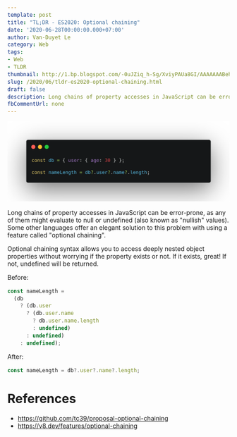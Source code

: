```yaml
---
template: post
title: "TL;DR - ES2020: Optional chaining"
date: '2020-06-28T00:00:00.000+07:00'
author: Van-Duyet Le
category: Web
tags:
- Web
- TLDR
thumbnail: http://1.bp.blogspot.com/-0uJZiq_h-Sg/XviyPAUa8GI/AAAAAAABehY/nJ0Zx-PRqDAr4rpQBV_uTNnr-TzU3zk2gCK4BGAYYCw/s1600/optional-chaining.png
slug: /2020/06/tldr-es2020-optional-chaining.html
draft: false
description: Long chains of property accesses in JavaScript can be error-prone, as any of them might evaluate to null or undefined (also known as "nullish" values). Some other languages offer an elegant solution to this problem with using a feature called "optional chaining".
fbCommentUrl: none
---
```


![](../../media/2020/optional-chaining/optional-chaining.png)


Long chains of property accesses in JavaScript can be error-prone, as any of them might evaluate to null or undefined (also known as "nullish" values). Some other languages offer an elegant solution to this problem with using a feature called "optional chaining".

Optional chaining syntax allows you to access deeply nested object properties without worrying if the property exists or not. If it exists, great! If not, undefined will be returned.




Before:
```js
const nameLength =
  (db
    ? (db.user
      ? (db.user.name
        ? db.user.name.length
        : undefined)
      : undefined)
    : undefined);
```

After:
```js
const nameLength = db?.user?.name?.length;
```

# References
 - https://github.com/tc39/proposal-optional-chaining
 - https://v8.dev/features/optional-chaining